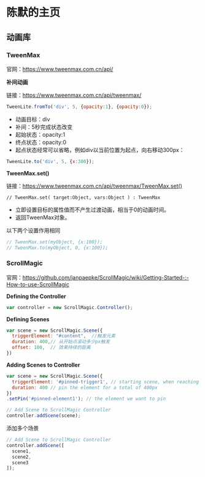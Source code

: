 # 陈默的主页

## 动画库

### TweenMax
官网：https://www.tweenmax.com.cn/api/

**补间动画**

链接：https://www.tweenmax.com.cn/api/tweenmax/

```javascript
TweenLite.fromTo('div', 5, {opacity:1}, {opacity:0});
```
- 动画目标：div
- 补间：5秒完成状态改变
- 起始状态：opacity:1
- 终点状态：opacity:0
- 起点状态经常可以省略，例如div以当前位置为起点，向右移动300px：
```javascript
TweenLite.to('div', 5, {x:300});
```

**TweenMax.set()**

链接：https://www.tweenmax.com.cn/api/tweenmax/TweenMax.set()

```javascripttriggerHook
// TweenMax.set( target:Object, vars:Object ) : TweenMax
```
- 立即设置目标的属性值而不产生过渡动画，相当于0的动画时间。
- 返回TweenMax对象。

以下两个设置作用相同
```javascript
// TweenMax.set(myObject, {x:100});
// TweenMax.to(myObject, 0, {x:100});
```


### ScrollMagic
官网：https://github.com/janpaepke/ScrollMagic/wiki/Getting-Started-:-How-to-use-ScrollMagic

**Defining the Controller**
```javascript
var controller = new ScrollMagic.Controller();
```

**Defining Scenes**
```javascript
var scene = new ScrollMagic.Scene({
  triggerElement: "#content",  //触发元素
  duration: 400,// 从开始点滚动多少px触发
  offset: 100,  // 效果持续的距离
})
```

**Adding Scenes to Controller**
```javascript
var scene = new ScrollMagic.Scene({
  triggerElement: '#pinned-trigger1', // starting scene, when reaching this element
  duration: 400 // pin the element for a total of 400px
})
.setPin('#pinned-element1'); // the element we want to pin

// Add Scene to ScrollMagic Controller
controller.addScene(scene);
```
添加多个场景
```javascript
// Add Scene to ScrollMagic Controller
controller.addScene([
  scene1,
  scene2,
  scene3
]);
```
